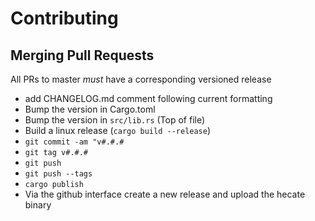 # Contributing

## Merging Pull Requests

All PRs to master _must_ have a corresponding versioned release

- add CHANGELOG.md comment following current formatting
- Bump the version in Cargo.toml
- Bump the version in `src/lib.rs` (Top of file)
- Build a linux release (`cargo build --release`)
- `git commit -am "v#.#.#`
- `git tag v#.#.#`
- `git push`
- `git push --tags`
- `cargo publish`
- Via the github interface create a new release and upload the hecate binary
